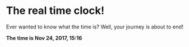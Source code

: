 # The real time clock!

Ever wanted to know what the time is? Well, your journey is about to end!

**The time is Nov 24, 2017, 15:16**